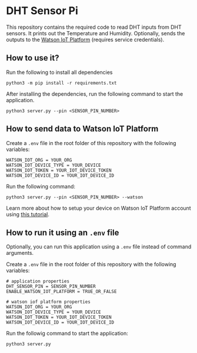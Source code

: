 # DHT Sensor Pi

This repository contains the required code to read DHT inputs from DHT sensors. It prints out the Temperature and Humidity. Optionally, sends the outputs to the
[Watson IoT Platform](https://internetofthings.ibmcloud.com/) (requires service credentials).

## How to use it?

Run the following to install all dependencies

`python3 -m pip install -r requirements.txt`

After installing the dependencies, run the following command to start the application.

`python3 server.py --pin <SENSOR_PIN_NUMBER>`

## How to send data to Watson IoT Platform

Create a `.env` file in the root folder of this repository with the following variables:

```
WATSON_IOT_ORG = YOUR_ORG
WATSON_IOT_DEVICE_TYPE = YOUR_DEVICE 
WATSON_IOT_TOKEN = YOUR_IOT_DEVICE_TOKEN
WATSON_IOT_DEVICE_ID = YOUR_IOT_DEVICE_ID
```

Run the following command:

`python3 server.py --pin <SENSOR_PIN_NUMBER> --watson`

Learn more about how to setup your device on Watson IoT Platform account using [this tutorial](https://iotdesignpro.com/projects/how-to-send-sensor-data-to-ibm-watson-cloud-platform-using-raspberry-pi).

## How to run it using an `.env` file

Optionally, you can run this application using a `.env` file instead of command arguments.

Create a `.env` file in the root folder of this repository with the following variables:


```
# application properties
DHT_SENSOR_PIN = SENSOR_PIN_NUMBER
ENABLE_WATSON_IOT_PLATFORM = TRUE_OR_FALSE

# watson iof platform properties
WATSON_IOT_ORG = YOUR_ORG
WATSON_IOT_DEVICE_TYPE = YOUR_DEVICE 
WATSON_IOT_TOKEN = YOUR_IOT_DEVICE_TOKEN
WATSON_IOT_DEVICE_ID = YOUR_IOT_DEVICE_ID
```

Run the followig command to start the application:

`python3 server.py`